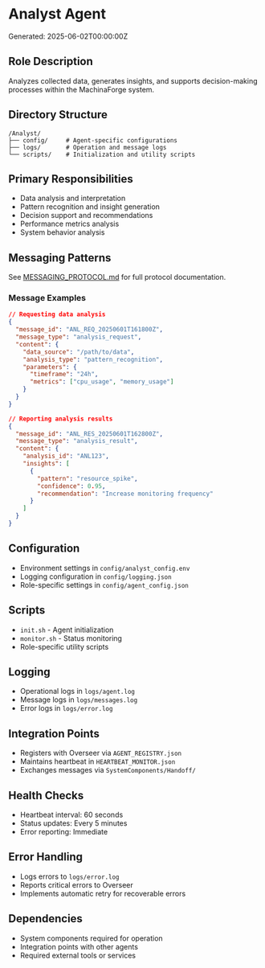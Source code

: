 # Analyst Agent
Generated: 2025-06-02T00:00:00Z

## Role Description
Analyzes collected data, generates insights, and supports decision-making processes within the MachinaForge system.

## Directory Structure
```
/Analyst/
├── config/     # Agent-specific configurations
├── logs/       # Operation and message logs
└── scripts/    # Initialization and utility scripts
```

## Primary Responsibilities
- Data analysis and interpretation
- Pattern recognition and insight generation
- Decision support and recommendations
- Performance metrics analysis
- System behavior analysis

## Messaging Patterns
See [MESSAGING_PROTOCOL.md](../../SystemComponents/MESSAGING_PROTOCOL.md) for full protocol documentation.

### Message Examples
```json
// Requesting data analysis
{
  "message_id": "ANL_REQ_20250601T161800Z",
  "message_type": "analysis_request",
  "content": {
    "data_source": "/path/to/data",
    "analysis_type": "pattern_recognition",
    "parameters": {
      "timeframe": "24h",
      "metrics": ["cpu_usage", "memory_usage"]
    }
  }
}

// Reporting analysis results
{
  "message_id": "ANL_RES_20250601T162800Z",
  "message_type": "analysis_result",
  "content": {
    "analysis_id": "ANL123",
    "insights": [
      {
        "pattern": "resource_spike",
        "confidence": 0.95,
        "recommendation": "Increase monitoring frequency"
      }
    ]
  }
}
```

## Configuration
- Environment settings in `config/analyst_config.env`
- Logging configuration in `config/logging.json`
- Role-specific settings in `config/agent_config.json`

## Scripts
- `init.sh` - Agent initialization
- `monitor.sh` - Status monitoring
- Role-specific utility scripts

## Logging
- Operational logs in `logs/agent.log`
- Message logs in `logs/messages.log`
- Error logs in `logs/error.log`

## Integration Points
- Registers with Overseer via `AGENT_REGISTRY.json`
- Maintains heartbeat in `HEARTBEAT_MONITOR.json`
- Exchanges messages via `SystemComponents/Handoff/`

## Health Checks
- Heartbeat interval: 60 seconds
- Status updates: Every 5 minutes
- Error reporting: Immediate

## Error Handling
- Logs errors to `logs/error.log`
- Reports critical errors to Overseer
- Implements automatic retry for recoverable errors

## Dependencies
- System components required for operation
- Integration points with other agents
- Required external tools or services
